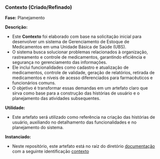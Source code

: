 ### **Contexto (Criado/Refinado)**

**Fase:** Planejamento  

**Descrição:**  

- Este **Contexto** foi elaborado com base na solicitação inicial para desenvolver um sistema de Gerenciamento de Estoque de Medicamentos em uma Unidade Básica de Saúde (UBS).  
- O sistema busca solucionar problemas relacionados à organização, rastreamento e controle de medicamentos, garantindo eficiência e segurança no gerenciamento das informações.  
- Ele inclui funcionalidades como cadastro e atualização de medicamentos, controle de validade, geração de relatórios, retirada de medicamentos e níveis de acesso diferenciados para farmacêuticos e funcionários comuns.  
- O objetivo é transformar essas demandas em um artefato claro que sirva como base para a construção das histórias de usuário e o planejamento das atividades subsequentes.  

**Utilidade:**  

- Este artefato será utilizado como referência na criação das histórias de usuário, auxiliando no detalhamento das funcionalidades e no planejamento do sistema.  

**Instanciado:**  

- Neste repositório, este artefato está no raíz do diretório [documentação](/documentacao/) com a seguinte identificação [contexto](/documentacao/contexto.md)

